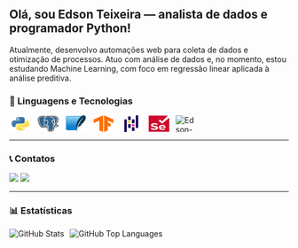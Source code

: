 ## Olá, sou Edson Teixeira — analista de dados e programador Python!

Atualmente, desenvolvo automações web para coleta de dados e otimização de processos. Atuo com análise de dados e, no momento, estou estudando Machine Learning, com foco em regressão linear aplicada à análise preditiva.

### 🤖 Linguagens e Tecnologias

<img align="left" alt="Edson-Python" height="30" width="40" style="padding-right: 10px;" src="https://raw.githubusercontent.com/devicons/devicon/master/icons/python/python-original.svg">
<img align="left" alt="Edson-postgresql" height="30" width="40" style="padding-right: 10px;" src="https://raw.githubusercontent.com/devicons/devicon/master/icons/postgresql/postgresql-original.svg">
<img align="left" alt="Edson-sqlite" height="30" width="40" style="padding-right: 10px;" src="https://raw.githubusercontent.com/devicons/devicon/master/icons/sqlite/sqlite-original.svg">
<img align="left" alt="Edson-tensorflow" height="30" width="40" style="padding-right: 10px;" src="https://raw.githubusercontent.com/devicons/devicon/master/icons/tensorflow/tensorflow-original.svg">
<img align="left" alt="Edson-pandas" height="30" width="40" style="padding-right: 10px;" src="https://raw.githubusercontent.com/devicons/devicon/master/icons/pandas/pandas-original.svg">
<img align="left" alt="Edson-selenium" height="30" width="40" style="padding-right: 10px;" src="https://raw.githubusercontent.com/devicons/devicon/master/icons/selenium/selenium-original.svg">
<img align="left" alt="Edson-powerbi" height="30" width="40" style="padding-right: 10px;" src="https://upload.wikimedia.org/wikipedia/commons/c/cf/New_Power_BI_Logo.svg">

<br clear="left" />

---

### 📞 Contatos

<a href="mailto:edsonjose057@gmail.com"><img src="https://img.shields.io/badge/-Gmail-%23333?style=for-the-badge&logo=gmail&logoColor=white" target="_blank"></a>
<a href="https://www.linkedin.com/in/edson-teixeira-191a19246/" target="_blank"><img src="https://img.shields.io/badge/-LinkedIn-%230077B5?style=for-the-badge&logo=linkedin&logoColor=white" target="_blank"></a>

---

### 📊 Estatísticas

<p>
  <img 
    align="left" 
    alt="GitHub Stats" 
    height="120" 
    style="padding-right: 10px;" 
    src="https://github-readme-stats.vercel.app/api?username=Edson-Teixeira&show_icons=true&theme=tokyonight&include_all_commits=true" 
  />

  <img 
    align="left" 
    alt="GitHub Top Languages" 
    height="120" 
    src="https://github-readme-stats.vercel.app/api/top-langs/?username=Edson-Teixeira&theme=tokyonight&layout=compact&custom_title=Tecnologias" 
  />
</p>
